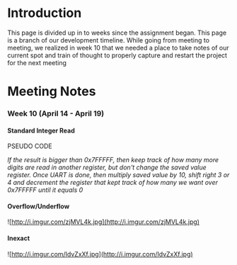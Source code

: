 # Introduction #

This page is divided up in to weeks since the assignment began. This page is a branch of our development timeline.  While going from meeting to meeting, we realized in week 10 that we needed a place to take notes of our current spot and train of thought to properly capture and restart the project for the next meeting

# Meeting Notes #
### Week 10 (April 14 - April 19) ###
#### Standard Integer Read ####
PSEUDO CODE

_If the result is bigger than 0x7FFFFF, then keep track of how many more digits are read in another register, but don't change the saved value register.
Once UART is done, then multiply saved value by 10, shift right 3 or 4 and decrement the register that kept track of how many we want over 0x7FFFFF until it equals 0_

#### Overflow/Underflow ####
![http://i.imgur.com/zjMVL4k.jpg](http://i.imgur.com/zjMVL4k.jpg)

#### Inexact ####
![http://i.imgur.com/IdvZxXf.jpg](http://i.imgur.com/IdvZxXf.jpg)